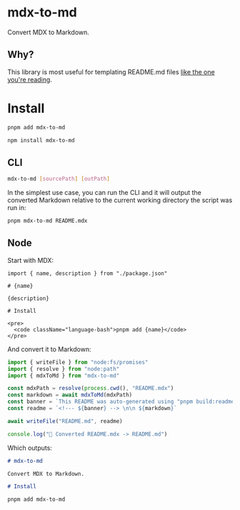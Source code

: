 <!--- This markdown file was auto-generated from "src/README.mdx" -->

# mdx-to-md

Convert MDX to Markdown. 

## Why?

This library is most useful for templating README.md files [like the one you're reading](/src/README.mdx).

# Install

```bash
pnpm add mdx-to-md
```

```bash
npm install mdx-to-md
```

## CLI

```bash
mdx-to-md [sourcePath] [outPath]

```

In the simplest use case, you can run the CLI and it will output the converted Markdown relative to the current working directory the script was run in:

```bash
pnpm mdx-to-md README.mdx

```

## Node

Start with MDX:

```mdx
import { name, description } from "./package.json"

# {name}

{description}

# Install

<pre>
  <code className="language-bash">pnpm add {name}</code>
</pre>

```

And convert it to Markdown:

```ts
import { writeFile } from "node:fs/promises"
import { resolve } from "node:path"
import { mdxToMd } from "mdx-to-md"

const mdxPath = resolve(process.cwd(), "README.mdx")
const markdown = await mdxToMd(mdxPath)
const banner = `This README was auto-generated using "pnpm build:readme"`
const readme = `<!--- ${banner} --> \n\n ${markdown}`

await writeFile("README.md", readme)

console.log("📝 Converted README.mdx -> README.md")

```

Which outputs:

```md
# mdx-to-md

Convert MDX to Markdown.

# Install

pnpm add mdx-to-md

```